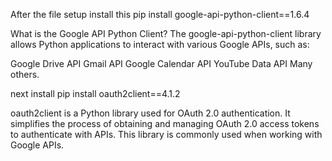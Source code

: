  After the file setup install this 
pip install google-api-python-client==1.6.4

What is the Google API Python Client?
The google-api-python-client library allows Python applications to interact with various Google APIs, such as:

Google Drive API
Gmail API
Google Calendar API
YouTube Data API
Many others.


next install  pip install oauth2client==4.1.2

oauth2client is a Python library used for OAuth 2.0 authentication. It simplifies the process of obtaining and managing OAuth 2.0 access tokens to authenticate with APIs. This library is commonly used when working with Google APIs.